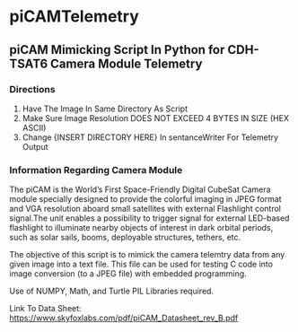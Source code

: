 # piCAMTelemetry

## piCAM Mimicking Script In Python for CDH-TSAT6 Camera Module Telemetry


### Directions

1) Have The Image In Same Directory As Script
2) Make Sure Image Resolution DOES NOT EXCEED 4 BYTES IN SIZE (HEX ASCII)
3) Change {INSERT DIRECTORY HERE} In sentanceWriter For Telemetry Output

### Information Regarding Camera Module

The piCAM is the World’s First Space-Friendly Digital CubeSat Camera module specially designed to provide the colorful imaging in JPEG format and VGA resolution aboard small satellites with external Flashlight control signal.The unit enables a possibility to trigger signal for external LED-based flashlight to illuminate nearby objects of interest in dark orbital periods, such as solar sails, booms, deployable structures, tethers, etc.

The objective of this script is to mimick the camera telemtry data from any given image into a text file. This file can be used for testing C code into image conversion (to a JPEG file) with embedded programming.

Use of NUMPY, Math, and Turtle PIL Libraries required.

Link To Data Sheet: https://www.skyfoxlabs.com/pdf/piCAM_Datasheet_rev_B.pdf
